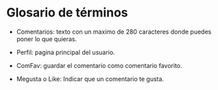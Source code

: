 # Glosario de términos

 - Comentarios: texto con un maximo de 280 caracteres donde puedes poner lo que quieras.

 - Perfil: pagina principal del usuario.

 - ComFav: guardar el comentario como comentario favorito.

 - Megusta o Like: Indicar que un comentario te gusta.